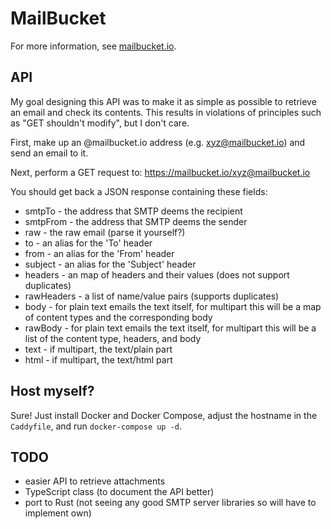 # MailBucket

For more information, see [mailbucket.io](https://mailbucket.io).

## API

My goal designing this API was to make it as simple as possible to retrieve an email and check its contents. This results in violations of principles such as "GET shouldn't modify", but I don't care.

First, make up an @mailbucket.io address (e.g. xyz@mailbucket.io) and send an email to it.

Next, perform a GET request to: https://mailbucket.io/xyz@mailbucket.io

You should get back a JSON response containing these fields:

 - smtpTo - the address that SMTP deems the recipient
 - smtpFrom - the address that SMTP deems the sender
 - raw - the raw email (parse it yourself?)
 - to - an alias for the 'To' header
 - from - an alias for the 'From' header
 - subject - an alias for the 'Subject' header
 - headers - an map of headers and their values (does not support duplicates)
 - rawHeaders - a list of name/value pairs (supports duplicates)
 - body - for plain text emails the text itself, for multipart this will be a map of content types and the corresponding body
 - rawBody - for plain text emails the text itself, for multipart this will be a list of the content type, headers, and body
 - text - if multipart, the text/plain part
 - html - if multipart, the text/html part

## Host myself?
Sure! Just install Docker and Docker Compose, adjust the hostname in the `Caddyfile`, and run `docker-compose up -d`.

## TODO
 - easier API to retrieve attachments
 - TypeScript class (to document the API better)
 - port to Rust (not seeing any good SMTP server libraries so will have to implement own)
